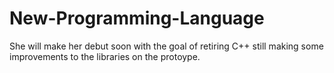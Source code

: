 # New-Programming-Language
She will make her debut soon with the goal of retiring C++ still making some improvements to the libraries on the protoype.
